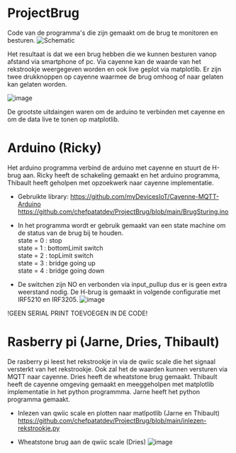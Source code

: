 # ProjectBrug

Code van de programma's die zijn gemaakt om de brug te monitoren en besturen.
![Schematic](https://user-images.githubusercontent.com/59780719/168992573-c9e88081-6b85-41b0-b615-63509bee3d7f.jpg)


Het resultaat is dat we een brug hebben die we kunnen besturen vanop afstand via smartphone of pc. Via cayenne kan de waarde van het rekstrookje weergegeven worden en ook live geplot via matplotlib. Er zijn twee drukknoppen op cayenne waarmee de brug omhoog of naar gelaten kan gelaten worden.

![image](https://user-images.githubusercontent.com/59780719/169141740-c40b8e1e-7270-4fa0-a5e8-1bc23f691f07.png)


De grootste uitdaingen waren om de arduino te verbinden met cayenne en om de data live te tonen op matplotlib.

# Arduino (Ricky)
Het arduino programma verbind de arduino met cayenne en stuurt de H-brug aan.
Ricky heeft de schakeling gemaakt en het arduino programma, Thibault heeft geholpen met opzoekwerk naar cayenne implementatie.

* Gebruikte library: https://github.com/myDevicesIoT/Cayenne-MQTT-Arduino
https://github.com/chefpatatdev/ProjectBrug/blob/main/BrugSturing.ino

* In het programma wordt er gebruik gemaakt van een state machine om de status van de brug bij te houden.  
state = 0 : stop  
state = 1 : bottomLimit switch  
state = 2 : topLimit switch  
state = 3 : bridge going up  
state = 4 : bridge going down

* De switchen zijn NO en verbonden via input_pullup dus er is geen extra weerstand nodig. De H-brug is gemaakt in volgende configuratie met IRF5210 en IRF3205.
![image](https://user-images.githubusercontent.com/59780719/168990188-9cd6bc53-60d3-431d-8670-a35bd4453de7.png)

!GEEN SERIAL PRINT TOEVOEGEN IN DE CODE!

# Rasberry pi (Jarne, Dries, Thibault)
De rasberry pi leest het rekstrookje in via de qwiic scale die het signaal versterkt van het rekstrookje. Ook zal het de waarden kunnen versturen via MQTT naar cayenne.
Dries heeft de wheatstone brug gemaakt. Thibault heeft de cayenne omgeving gemaakt en meeggeholpen met matplotlib implementatie in het python programmma. Jarne heeft het python programma gemaakt.

* Inlezen van qwiic scale en plotten naar matlpotlib (Jarne en Thibault)  
https://github.com/chefpatatdev/ProjectBrug/blob/main/inlezen-rekstrookje.py

* Wheatstone brug aan de qwiic scale (Dries)
![image](https://user-images.githubusercontent.com/59780719/169135913-91176e8b-3d6b-484c-9f3a-473e9fc7cede.png)



